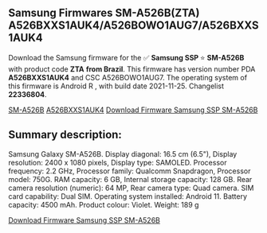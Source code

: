 <h2>Samsung Firmwares SM-A526B(ZTA) A526BXXS1AUK4/A526BOWO1AUG7/A526BXXS1AUK4</h2>
Download the Samsung firmware for the ✅ <strong>Samsung SSP </strong> ⭐ <strong>SM-A526B</strong> with product code <strong>ZTA</strong> <strong> from Brazil</strong>. This firmware has version number PDA <strong>A526BXXS1AUK4</strong> and CSC A526BOWO1AUG7. The operating system of this firmware is Android R , with build date 2021-11-25. Changelist <strong>22336804</strong>.


[SM-A526B](https://samfirm.shop/samsung/model/SM-A526B)
[A526BXXS1AUK4](https://samfirm.shop/samsung/pda/A526BXXS1AUK4)
[Download Firmware Samsung SSP SM-A526B](https://samfirm.shop/samsung/firmware/477625)
<h2>Summary description:</h2>
<p>Samsung Galaxy SM-A526B. Display diagonal: 16.5 cm (6.5"), Display resolution: 2400 x 1080 pixels, Display type: SAMOLED. Processor frequency: 2.2 GHz, Processor family: Qualcomm Snapdragon, Processor model: 750G. RAM capacity: 6 GB, Internal storage capacity: 128 GB. Rear camera resolution (numeric): 64 MP, Rear camera type: Quad camera. SIM card capability: Dual SIM. Operating system installed: Android 11. Battery capacity: 4500 mAh. Product colour: Violet. Weight: 189 g</p>


[Download Firmware Samsung SSP SM-A526B](https://samfirm.shop/samsung/firmware/477625)
